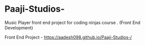 # Paaji-Studios-
Music Player front end project for coding ninjas course . (Front End Development)

Front End Project -
https://aadesh098.github.io/Paaji-Studios-/
